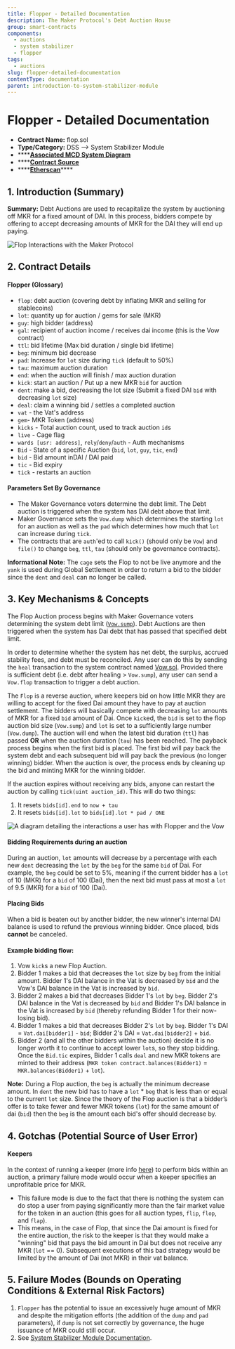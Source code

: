 ```yaml
---
title: Flopper - Detailed Documentation
description: The Maker Protocol's Debt Auction House
group: smart-contracts
components:
  - auctions
  - system stabilizer
  - flopper
tags:
  - auctions
slug: flopper-detailed-documentation
contentType: documentation
parent: introduction-to-system-stabilizer-module
---
```


# Flopper - Detailed Documentation

- **Contract Name:** flop.sol
- **Type/Category:** DSS —&gt; System Stabilizer Module
- \*\*\*\*[**Associated MCD System Diagram**](https://github.com/makerdao/dss/wiki)
- \*\*\*\*[**Contract Source**](https://github.com/makerdao/dss/blob/master/src/flop.sol)
- \*\*\*\*[**Etherscan**](https://etherscan.io/address/0xa41b6ef151e06da0e34b009b86e828308986736d#code)\*\*\*\*

## 1. Introduction (Summary)

**Summary:** Debt Auctions are used to recapitalize the system by auctioning off MKR for a fixed amount of DAI. In this process, bidders compete by offering to accept decreasing amounts of MKR for the DAI they will end up paying.

![Flop Interactions with the Maker Protocol](/images/documentation/screen-shot-2019-11-17-at-2.15.41-pm.png)

## 2. Contract Details

#### Flopper (Glossary)

- `flop`: debt auction (covering debt by inflating MKR and selling for stablecoins)
- `lot`: quantity up for auction / gems for sale (MKR)
- `guy`: high bidder (address)
- `gal`: recipient of auction income / receives dai income (this is the Vow contract)
- `ttl`: bid lifetime (Max bid duration / single bid lifetime)
- `beg`: minimum bid decrease
- `pad`: Increase for `lot` size during `tick` (default to 50%)
- `tau`: maximum auction duration
- `end`: when the auction will finish / max auction duration
- `kick`: start an auction / Put up a new MKR `bid` for auction
- `dent`: make a bid, decreasing the lot size (Submit a fixed DAI `bid` with decreasing `lot` size)
- `deal`: claim a winning bid / settles a completed auction
- `vat` - the Vat's address
- `gem`- MKR Token (address)
- `kicks` - Total auction count, used to track auction `id`s
- `live` - Cage flag
- `wards [usr: address]`, `rely`/`deny`/`auth` - Auth mechanisms
- `Bid` - State of a specific Auction {`bid`, `lot`, `guy`, `tic`, `end`}
- `bid` - Bid amount inDAI / DAI paid
- `tic` - Bid expiry
- `tick` - restarts an auction

#### **Parameters Set By Governance**

- The Maker Governance voters determine the debt limit. The Debt auction is triggered when the system has DAI debt above that limit.
- Maker Governance sets the `Vow.dump` which determines the starting `lot` for an auction as well as the `pad` which determines how much that `lot` can increase during `tick`.
- The contracts that are `auth`'ed to call `kick()` (should only be `Vow`) and `file()` to change `beg`, `ttl`, `tau` (should only be governance contracts).

**Informational Note:** The `cage` sets the Flop to not be live anymore and the `yank` is used during Global Settlement in order to return a bid to the bidder since the `dent` and `deal` can no longer be called.

## 3. Key Mechanisms & Concepts

The Flop Auction process begins with Maker Governance voters determining the system debt limit ([`Vow.sump`](https://docs.makerdao.com/smart-contract-modules/system-stabilizer-module/vow-detailed-documentation#auctions)). Debt Auctions are then triggered when the system has Dai debt that has passed that specified debt limit.

In order to determine whether the system has net debt, the surplus, accrued stability fees, and debt must be reconciled. Any user can do this by sending the `heal` transaction to the system contract named [Vow.sol](https://github.com/makerdao/dss/blob/master/src/vow.sol). Provided there is sufficient debt (i.e. debt after healing &gt; `Vow.sump`), any user can send a `Vow.flop` transaction to trigger a debt auction.

The `Flop` is a reverse auction, where keepers bid on how little MKR they are willing to accept for the fixed Dai amount they have to pay at auction settlement. The bidders will basically compete with decreasing `lot` amounts of MKR for a fixed `bid` amount of Dai. Once `kick`ed, the `bid` is set to the flop auction bid size (`Vow.sump`) and `lot` is set to a sufficiently large number (`Vow.dump`). The auction will end when the latest bid duration (`ttl`) has passed **OR** when the auction duration (`tau`) has been reached. The payback process begins when the first bid is placed. The first bid will pay back the system debt and each subsequent bid will pay back the previous (no longer winning) bidder. When the auction is over, the process ends by cleaning up the bid and minting MKR for the winning bidder.

If the auction expires without receiving any bids, anyone can restart the auction by calling `tick(uint auction_id)`. This will do two things:

1. It resets `bids[id].end` to `now + tau`
2. It resets `bids[id].lot` to `bids[id].lot * pad / ONE`

![A diagram detailing the interactions a user has with Flopper and the Vow](/images/documentation/flop_auction_interaction_diagram.png)

#### **Bidding Requirements during an auction**

During an auction, `lot` amounts will decrease by a percentage with each new `dent` decreasing the `lot` by the `beg` for the same `bid` of Dai. For example, the `beg` could be set to 5%, meaning if the current bidder has a `lot` of 10 (MKR) for a `bid` of 100 (Dai), then the next bid must pass at most a `lot` of 9.5 (MKR) for a `bid` of 100 (Dai).

#### **Placing Bids**

When a bid is beaten out by another bidder, the new winner's internal DAI balance is used to refund the previous winning bidder. Once placed, bids **cannot** be canceled.

#### Example **bidding flow:**

1. Vow `kick`s a new Flop Auction.
2. Bidder 1 makes a bid that decreases the `lot` size by `beg` from the initial amount. Bidder 1's DAI balance in the Vat is decreased by `bid` and the Vow's DAI balance in the Vat is increased by `bid`.
3. Bidder 2 makes a bid that decreases Bidder 1's `lot` by `beg`. Bidder 2's DAI balance in the Vat is decreased by `bid` and Bidder 1's DAI balance in the Vat is increased by `bid` (thereby refunding Bidder 1 for their now-losing bid).
4. Bidder 1 makes a bid that decreases Bidder 2's `lot` by `beg`. Bidder 1's DAI = `Vat.dai[bidder1]` - `bid`; Bidder 2's DAI = `Vat.dai[bidder2]` + `bid`.
5. Bidder 2 (and all the other bidders within the auction) decide it is no longer worth it to continue to accept lower `lot`s, so they stop bidding. Once the `Bid.tic` expires, Bidder 1 calls `deal` and new MKR tokens are minted to their address (`MKR token contract.balances(Bidder1)` = `MKR.balances(Bidder1)` + `lot`).

**Note:** During a Flop auction, the `beg` is actually the minimum decrease amount. In `dent` the new bid has to have a `lot` \* `beg` that is less than or equal to the current `lot` size. Since the theory of the Flop auction is that a bidder’s offer is to take fewer and fewer MKR tokens (`lot`) for the same amount of dai (`bid`) then the `beg` is the amount each bid's offer should decrease by.

## 4. Gotchas (Potential Source of User Error)

#### **Keepers**

In the context of running a keeper (more info [here](https://github.com/makerdao/developerguides/tree/master/keepers)) to perform bids within an auction, a primary failure mode would occur when a keeper specifies an unprofitable price for MKR.

- This failure mode is due to the fact that there is nothing the system can do stop a user from paying significantly more than the fair market value for the token in an auction (this goes for all auction types, `flip`, `flop`, and `flap`).
- This means, in the case of Flop, that since the Dai amount is fixed for the entire auction, the risk to the keeper is that they would make a "winning" bid that pays the bid amount in Dai but does not receive any MKR (`lot` == 0). Subsequent executions of this bad strategy would be limited by the amount of Dai (not MKR) in their vat balance.

## 5. Failure Modes (Bounds on Operating Conditions & External Risk Factors)

1. `Flopper` has the potential to issue an excessively huge amount of MKR and despite the mitigation efforts (the addition of the `dump` and `pad` parameters), if `dump` is not set correctly by governance, the huge issuance of MKR could still occur.
2. See [System Stabilizer Module Documentation](https://docs.makerdao.com/smart-contract-modules/system-stabilizer-module).

